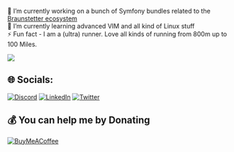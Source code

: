 🔭 I’m currently working on a bunch of Symfony bundles related to the [Braunstetter ecosystem](https://github.com/Braunstetter)<br>
🌱 I’m currently learning advanced VIM and all kind of Linux stuff<br>
⚡ Fun fact - I am a (ultra) runner. Love all kinds of running from 800m up to 100 Miles.

<!--![](https://github-readme-stats.vercel.app/api?username=MichaelBrauner&theme=nord&hide_border=false&include_all_commits=false&count_private=false)<br/> -->

<!-- ![](https://github-readme-streak-stats.herokuapp.com/?user=MichaelBrauner&theme=nord&hide_border=false)<br/> -->

<!-- ![](https://github-readme-stats.vercel.app/api/top-langs/?username=MichaelBrauner&theme=nord&hide_border=false&include_all_commits=false&count_private=false&layout=compact) -->
[![](https://visitcount.itsvg.in/api?id=MichaelBrauner&icon=0&color=0)](https://visitcount.itsvg.in)

## 🌐 Socials:
[![Discord](https://img.shields.io/badge/Discord-%237289DA.svg?logo=discord&logoColor=white)](https://discord.gg/https://discord.gg/GgUq5pXG) [![LinkedIn](https://img.shields.io/badge/LinkedIn-%230077B5.svg?logo=linkedin&logoColor=white)](https://linkedin.com/in/michael-brauner) [![Twitter](https://img.shields.io/badge/Twitter-%231DA1F2.svg?logo=Twitter&logoColor=white)](https://twitter.com/michabrauner) 

## 💰 You can help me by Donating
[![BuyMeACoffee](https://img.shields.io/badge/Buy%20Me%20a%20Coffee-ffdd00?style=for-the-badge&logo=buy-me-a-coffee&logoColor=black)](https://buymeacoffee.com/michaelbrauner) 
